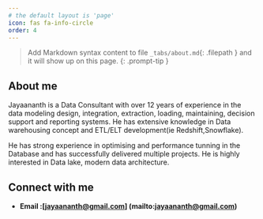 ```yaml
---
# the default layout is 'page'
icon: fas fa-info-circle
order: 4
---
```


> Add Markdown syntax content to file `_tabs/about.md`{: .filepath } and it will show up on this page.
{: .prompt-tip }

## About me

Jayaananth is a Data Consultant with over 12 years of experience in the data modeling design, integration, extraction, loading, maintaining, decision support and reporting systems. He has extensive knowledge in Data warehousing concept and ETL/ELT development(ie Redshift,Snowflake).

He has strong experience in optimising and performance tunning in the Database and has successfully delivered multiple projects. He is highly interested in Data lake, modern data architecture.

## Connect with me

- **Email :[jayaananth@gmail.com] (mailto:jayaananth@gmail.com)**